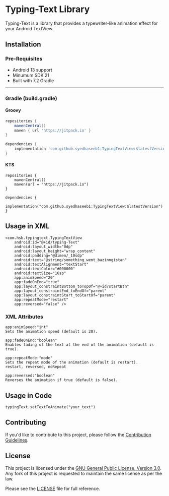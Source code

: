 # Typing-Text Library

Typing-Text is a library that provides a typewriter-like animation effect for your Android TextView.

## Installation
### Pre-Requisites

* Android 13 support
* Minumum SDK 21
* Built with 7.2 Gradle
***

### Gradle (build.gradle)

#### Groovy

```groovy
repositories {
    mavenCentral()
    maven { url 'https://jitpack.io' }
}

dependencies {
    implementation 'com.github.syedhaseeb1:TypingTextView:$latestVersion'
}
```

#### KTS
```KTS
repositories {
    mavenCentral()
    maven(url = "https://jitpack.io")
}

dependencies {
    implementation("com.github.syedhaseeb1:TypingTextView:$latestVersion")
}
```
## Usage in XML
````
<com.hsb.typingtext.TypingTextView
    android:id="@+id/typing-Text"
    android:layout_width="0dp"
    android:layout_height="wrap_content"
    android:padding="@dimen/_10sdp"
    android:text="@string/something_went_bazinngistan"
    android:textAlignment="textStart"
    android:textColor="#000000"
    android:textSize="16sp"
    app:animSpeed="20"
    app:fadeOnEnd="true"
    app:layout_constraintBottom_toTopOf="@+id/startBtn"
    app:layout_constraintEnd_toEndOf="parent"
    app:layout_constraintStart_toStartOf="parent"
    app:repeatMode="restart"
    app:reversed="false" />
````

### XML Attributes
````
app:animSpeed:"int" 
Sets the animation speed (default is 20).
````

````
app:fadeOnEnd:"boolean" 
Enables fading of the text at the end of the animation (default is true).
````
````
app:repeatMode:"mode" 
Sets the repeat mode of the animation (default is restart).
restart, reversed, noRepeat
````

````
app:reversed:"boolean" 
Reverses the animation if true (default is false).
````

## Usage in Code
````
typingText.setTextToAnimate("your_text")

````
## Contributing

If you'd like to contribute to this project, please follow the [Contribution Guidelines](CONTRIBUTING.md).


## License

This project is licensed under the [GNU General Public License, Version 3.0](http://www.gnu.org/licenses/#GPL). Any fork of
this project is requested to maintain the same license as per the law.

Please see the [LICENSE](LICENSE.md) file for full reference.
